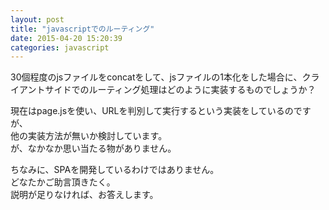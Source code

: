 ```yaml
---
layout: post
title: "javascriptでのルーティング"
date: 2015-04-20 15:20:39
categories: javascript
---
```

<p>30個程度のjsファイルをconcatをして、jsファイルの1本化をした場合に、クライアントサイドでのルーティング処理はどのように実装するものでしょうか？</p>

<p>現在はpage.jsを使い、URLを判別して実行するという実装をしているのですが、<br>
他の実装方法が無いか検討しています。<br>
が、なかなか思い当たる物がありません。</p>

<p>ちなみに、SPAを開発しているわけではありません。<br>
どなたかご助言頂きたく。<br>
説明が足りなければ、お答えします。</p>
